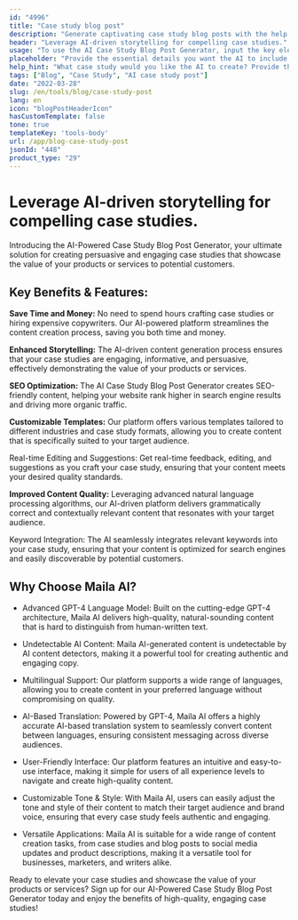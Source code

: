 ```yaml
---
id: "4996"
title: "Case study blog post"
description: "Generate captivating case study blog posts with the help of AI. Our platform streamlines the content creation process, delivering SEO-optimized and engaging case studies that demonstrate the value of your products or services to potential customers."
header: "Leverage AI-driven storytelling for compelling case studies."
usage: "To use the AI Case Study Blog Post Generator, input the key elements of the case study, such as the problem, solution, results, and relevant metrics. The AI will analyze your input and create a well-structured, unique, and persuasive case study based on your specifications."
placeholder: "Provide the essential details you want the AI to include in the case study, for example:\n\n- Problem: Decreased sales due to inefficient marketing\n- Solution: Implemented new marketing strategy using targeted social media ads\n- Results: 40% increase in sales within three months\n- Relevant Metrics: 80% increase in social media engagement\n\nKeywords: sales, marketing strategy, social media ads\n\n"
help_hint: "What case study would you like the AI to create? Provide the problem, solution, results, and any relevant metrics, along with some keywords."
tags: ["Blog", "Case Study", "AI case study post"]
date: "2022-03-28"
slug: /en/tools/blog/case-study-post
lang: en
icon: "blogPostHeaderIcon"
hasCustomTemplate: false
tone: true
templateKey: 'tools-body'
url: /app/blog-case-study-post
jsonId: "448"
product_type: "29"
---
```


# Leverage AI-driven storytelling for compelling case studies.


Introducing the AI-Powered Case Study Blog Post Generator, your ultimate solution for creating persuasive and engaging case studies that showcase the value of your products or services to potential customers.


## Key Benefits & Features:


**Save Time and Money:** No need to spend hours crafting case studies or hiring expensive copywriters. Our AI-powered platform streamlines the content creation process, saving you both time and money.

**Enhanced Storytelling:** The AI-driven content generation process ensures that your case studies are engaging, informative, and persuasive, effectively demonstrating the value of your products or services.

**SEO Optimization:** The AI Case Study Blog Post Generator creates SEO-friendly content, helping your website rank higher in search engine results and driving more organic traffic.

**Customizable Templates:** Our platform offers various templates tailored to different industries and case study formats, allowing you to create content that is specifically suited to your target audience.

Real-time Editing and Suggestions: Get real-time feedback, editing, and suggestions as you craft your case study, ensuring that your content meets your desired quality standards.

**Improved Content Quality:** Leveraging advanced natural language processing algorithms, our AI-driven platform delivers grammatically correct and contextually relevant content that resonates with your target audience.

Keyword Integration: The AI seamlessly integrates relevant keywords into your case study, ensuring that your content is optimized for search engines and easily discoverable by potential customers.



## Why Choose Maila AI?



- Advanced GPT-4 Language Model: Built on the cutting-edge GPT-4 architecture, Maila AI delivers high-quality, natural-sounding content that is hard to distinguish from human-written text.
- Undetectable AI Content: Maila AI-generated content is undetectable by AI content detectors, making it a powerful tool for creating authentic and engaging copy.
- Multilingual Support: Our platform supports a wide range of languages, allowing you to create content in your preferred language without compromising on quality.
- AI-Based Translation: Powered by GPT-4, Maila AI offers a highly accurate AI-based translation system to seamlessly convert content between languages, ensuring consistent messaging across diverse audiences.
- User-Friendly Interface: Our platform features an intuitive and easy-to-use interface, making it simple for users of all experience levels to navigate and create high-quality content.

- Customizable Tone & Style: With Maila AI, users can easily adjust the tone and style of their content to match their target audience and brand voice, ensuring that every case study feels authentic and engaging.
- Versatile Applications: Maila AI is suitable for a wide range of content creation tasks, from case studies and blog posts to social media updates and product descriptions, making it a versatile tool for businesses, marketers, and writers alike.



Ready to elevate your case studies and showcase the value of your products or services? Sign up for our AI-Powered Case Study Blog Post Generator today and enjoy the benefits of high-quality, engaging case studies!